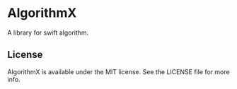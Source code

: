 # AlgorithmX

A library for swift algorithm.

## License

AlgorithmX is available under the MIT license. See the LICENSE file for more info.
